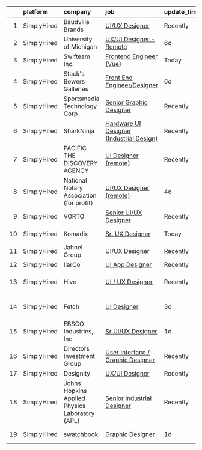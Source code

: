 

|    | platform    | company                                        | job                                                                                                                                              | update_time   | location                    |
|---:|:------------|:-----------------------------------------------|:-------------------------------------------------------------------------------------------------------------------------------------------------|:--------------|:----------------------------|
|  1 | SimplyHired | Baudville Brands                               | [UI/UX Designer](https://www.simplyhired.com/job/WwDyOZBifLWoDOEQNIoJ0Snh4FjB0cRW6MwBdPft-SuQT-AYvEhbbQ?q=ui+designer)                           | Recently      | Grand Rapids, MI            |
|  2 | SimplyHired | University of Michigan                         | [UX/UI Designer - Remote](https://www.simplyhired.com/job/-7Lvrs5jNEzNC5wuplhPlAqvD14lrLkO4C8I-imd9z-pI6NA1d9YXQ?q=ui+designer)                  | 6d            | Ann Arbor, MI               |
|  3 | SimplyHired | Swifteam Inc.                                  | [Frontend Engineer (Vue)](https://www.simplyhired.com/job/CX9fMVUc_43FTuicMkR_ytM5boRTbWgBb9yh4L1AD9Nvs979Z42Unw?q=ui+designer)                  | Today         | Remote                      |
|  4 | SimplyHired | Stack's Bowers Galleries                       | [Front End Engineer/Designer](https://www.simplyhired.com/job/0Z5pp6a5CKeTOB3HTUFowWI4WkBsXrI5tEJXmlNhmxmQGJw_etaINw?q=ui+designer)              | 6d            | Remote                      |
|  5 | SimplyHired | Sportsmedia Technology Corp                    | [Senior Graphic Designer](https://www.simplyhired.com/job/N4k08MZIBMPPETD79Rr77iwgH-0nFJBPtoWpRer1DB4MAICZR7cQDg?q=ui+designer)                  | Recently      | Jacksonville, FL            |
|  6 | SimplyHired | SharkNinja                                     | [Hardware UI Designer (Industrial Design)](https://www.simplyhired.com/job/IMOa6tWPSdj7W6Yld-p1ueC8SK01SzxayF7r5X6XvsQzisxVPuV5Hg?q=ui+designer) | Recently      | Needham, MA                 |
|  7 | SimplyHired | PACIFIC THE DISCOVERY AGENCY                   | [UI Designer (remote)](https://www.simplyhired.com/job/AACAJrLN2DXaCv1VFsXK2Xb8JV8ihXQmcURFsbqU3PtbD1bnh8kw4A?q=ui+designer)                     | Recently      | San Diego, CA               |
|  8 | SimplyHired | National Notary Association (for profit)       | [UI/UX Designer (remote)](https://www.simplyhired.com/job/zqHPIJ8F7nhzKKe1wXZJQg9lwwr5SUjdIr8fzNvPVL7vhDHQXAoRVQ?q=ui+designer)                  | 4d            | Remote                      |
|  9 | SimplyHired | VORTO                                          | [Senior UI/UX Designer](https://www.simplyhired.com/job/oSnPZZTtzdtOAbU5UWxBf_Y-FNnc2XOZmk6rJ09JIgVO9SiCL9fhLQ?q=ui+designer)                    | Recently      | Denver, CO                  |
| 10 | SimplyHired | Komadix                                        | [Sr. UX Designer](https://www.simplyhired.com/job/sXC_PF-tANOoSbVtvBxh3sTNMxu46yWEcLNJIqWiCeX1mNWw52Rgtg?q=ui+designer)                          | Today         | Pittsburgh, PA              |
| 11 | SimplyHired | Jahnel Group                                   | [UI/UX Designer](https://www.simplyhired.com/job/7-MAsQiy2KVA0Me0sbG9EIcuYoII2UuuWgiX86zzYBGkedYPDOneLA?q=ui+designer)                           | Recently      | Schenectady, NY             |
| 12 | SimplyHired | IlarCo                                         | [UI App Designer](https://www.simplyhired.com/job/-7F8oZgSzcqJm7reFVo4GEu9Nlzd389sNI4MwBUcOCc-vKIQAJYa3A?q=ui+designer)                          | Recently      | Remote                      |
| 13 | SimplyHired | Hive                                           | [UI / UX Designer](https://www.simplyhired.com/job/9w26kx3b5THvyhz3TgDcZqVacC_M9YrCVzDBsHtsMYfGUOfUyjGVQw?q=ui+designer)                         | Recently      | San Francisco, CA           |
| 14 | SimplyHired | Fetch                                          | [UI Designer](https://www.simplyhired.com/job/e8gbW2oyJeQrfqwiIxixVTJp5G4WLHR4iOumhdT-AfiNDb7vP5vMvQ?q=ui+designer)                              | 3d            | Birmingham, AL +2 locations |
| 15 | SimplyHired | EBSCO Industries, Inc.                         | [Sr UI/UX Designer](https://www.simplyhired.com/job/q7Y2maeHK97b_9dX3pMCM82jJGZGlrWJ2ZGkJsy_BdHervgLVX0UiA?q=ui+designer)                        | 1d            | Birmingham, AL              |
| 16 | SimplyHired | Directors Investment Group                     | [User Interface / Graphic Designer](https://www.simplyhired.com/job/lwFB-IFPPDdhloaijqBwddfJUHKHlrmCl5Rm4qk6xWpCkNF95M1C7w?q=ui+designer)        | Recently      | Abilene, TX                 |
| 17 | SimplyHired | Designity                                      | [UX/UI Designer](https://www.simplyhired.com/job/7SK2GuopaHpO04YGV0z1TFl_yAaTZOSdE4RJKYOjlLUivmNQTz1b6g?q=ui+designer)                           | Recently      | Remote                      |
| 18 | SimplyHired | Johns Hopkins Applied Physics Laboratory (APL) | [Senior Industrial Designer](https://www.simplyhired.com/job/cWteweR2HUSB-M6HNfjiwbg6s9QWBdHzzWW_VIcrN6UKsXa3uDdpvw?q=ui+designer)               | Recently      | Laurel, MD                  |
| 19 | SimplyHired | swatchbook                                     | [Graphic Designer](https://www.simplyhired.com/job/yLIYziQ5RAA-cUSG7wRC-DuilvnVzcZQQ1_qqHpRJ3IK8GzyQy3lSg?q=ui+designer)                         | 1d            | Laguna Niguel, CA           |